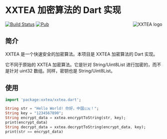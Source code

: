 # XXTEA 加密算法的 Dart 实现

<a href="https://github.com/xxtea/">
    <img src="https://avatars1.githubusercontent.com/u/6683159?v=3&s=86" alt="XXTEA logo" title="XXTEA" align="right" />
</a>

[![Build Status](https://travis-ci.org/xxtea/xxtea-dart.svg?branch=master)](https://travis-ci.org/xxtea/xxtea-dart)
[![Pub](https://img.shields.io/pub/v/xxtea.svg)](https://pub.dartlang.org/packages/xxtea)

## 简介

XXTEA 是一个快速安全的加密算法。本项目是 XXTEA 加密算法的 Dart 实现。

它不同于原始的 XXTEA 加密算法。它是针对 String/Uint8List 进行加密的，而不是针对 uint32 数组。同样，密钥也是 String/Uint8List。

## 使用

```dart
import 'package:xxtea/xxtea.dart';

String str = "Hello World! 你好，中国🇨🇳！";
String key = "1234567890";
String encrypt_data = xxtea.encryptToString(str, key);
print(encrypt_data)
String decrypt_data = xxtea.decryptToString(encrypt_data, key);
print(str == encrypt_data)
```

